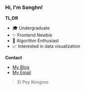 ### Hi, I'm Songhn!

**TL;DR**

- 🎓 Undergraduate
- ✨ Frontend Newbie
- 🎈 Algorithm Enthusiast
- 📈 Interested in data visualization

**Contact**
- [My Blog](https://blog.songhn.com)
- [My Email](mailto:songhn233@gmail.com)


> El Psy Kongroo
